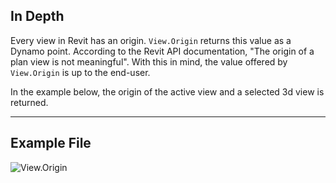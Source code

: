 ## In Depth
Every view in Revit has an origin. `View.Origin` returns this value as a Dynamo point. According to the Revit API documentation, "The origin of a plan view is not meaningful". With this in mind, the value offered by `View.Origin` is up to the end-user.

In the example below, the origin of the active view and a selected 3d view is returned.
___
## Example File

![View.Origin](./Revit.Elements.Views.View.Origin_img.jpg)
